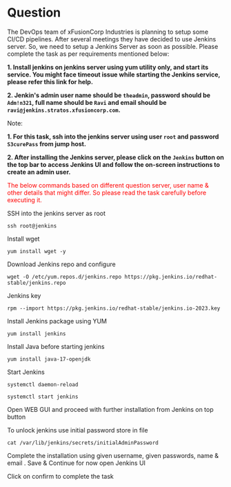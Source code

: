 # Question
The DevOps team of xFusionCorp Industries is planning to setup some CI/CD pipelines. After several meetings they have decided to use Jenkins server. So, we need to setup a Jenkins Server as soon as possible. Please complete the task as per requirements mentioned below:

**1. Install jenkins on jenkins server using yum utility only, and start its service. You might face timeout issue while starting the Jenkins service, please refer this link for help.**

**2. Jenkin's admin user name should be `theadmin`, password should be `Adm!n321`, full name should be `Ravi` and email should be `ravi@jenkins.stratos.xfusioncorp.com`.**

Note:

**1. For this task, ssh into the jenkins server using user `root` and password `S3curePass` from jump host.**

**2. After installing the Jenkins server, please click on the `Jenkins` button on the top bar to access Jenkins UI and follow the on-screen instructions to create an admin user.**

<span style="color: red;">The below commands based on different question server, user name & other details that might differ. So please read the task carefully before executing it. </span>

SSH into the jenkins server as root
```
ssh root@jenkins
```

Install wget
```
yum install wget -y
```

Download Jenkins repo and configure
```
wget -O /etc/yum.repos.d/jenkins.repo https://pkg.jenkins.io/redhat-stable/jenkins.repo
```
Jenkins key
```
rpm --import https://pkg.jenkins.io/redhat-stable/jenkins.io-2023.key
```
Install Jenkins package using YUM
```
yum install jenkins
```
Install Java before starting jenkins
```
yum install java-17-openjdk
```

Start Jenkins
```
systemctl daemon-reload
```

```
systemctl start jenkins
```

Open WEB GUI and proceed with further installation from Jenkins on top button

To unlock jenkins use initial password store in file 
```
cat /var/lib/jenkins/secrets/initialAdminPassword
```
Complete the installation using given username, given passwords, name & email . Save & Continue for now open Jenkins UI

Click on confirm to complete the task